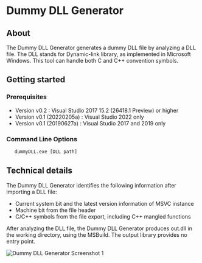 # Dummy DLL Generator

## About
The Dummy DLL Generator generates a dummy DLL file by analyzing a DLL file. The DLL stands for Dynamic-link library, as implemented in Microsoft Windows.
This tool can handle both C and C++ convention symbols.

## Getting started
### Prerequisites
* Version v0.2 : Visual Studio 2017 15.2 (26418.1 Preview) or higher
* Version v0.1 (20220205a) : Visual Studio 2022 only
* Version v0.1 (20190627a) : Visual Studio 2017 and 2019 only

### Command Line Options

```sh
   dummyDLL.exe [DLL path]
```

## Technical details
The Dummy DLL Generator identifies the following information after importing a DLL file:
* Current system bit and the latest version information of MSVC instance
* Machine bit from the file header
* C/C++ symbols from the file export, including C++ mangled functions

After analyzing the DLL file, the Dummy DLL Generator produces out.dll in the working directory, using the MSBuild. The output library provides no entry point.

![Dummy DLL Generator Screenshot 1](https://raw.githubusercontent.com/ykhwong/dummy-dll-generator/master/resources/dummyDLL_sshot.png)
